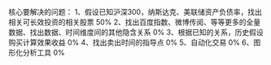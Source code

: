 核心要解决的问题：
1、假设已知沪深300，纳斯达克、美联储资产负债率，找出相关可长效投资的相关股票  50%
2、找出百度指数、微博传阅、等等更多的全量数据、找出数据、时间维度间的其他隐含关系 0%
3、根据已知的关系，历史假设购买计算效果收益 0%
4、找出卖出时间的指导点 0%
5、自动化交易 0%
6、图形化分析工具 0%
